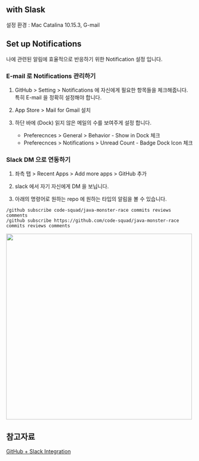 ## with Slask

설정 환경 : Mac Catalina 10.15.3, G-mail

## Set up Notifications
나에 관련된 알림에 효율적으로 반응하기 위한 Notification 설정 입니다.   


### E-mail 로 Notifications 관리하기

1. GitHub > Setting > Notifications 에 자신에게 필요한 항목들을 체크해줍니다.   
특히 E-mail 을 정확히 설정해야 합니다.

2. App Store > Mail for Gmail 설치

3. 하단 바에 (Dock) 읽지 않은 메일의 수를 보여주게 설정 합니다.
    - Preferecnces > General > Behavior - Show in Dock 체크
    - Preferecnces > Notifications > Unread Count - Badge Dock Icon 체크
    

### Slack DM 으로 연동하기
1. 좌측 탭 > Recent Apps > Add more apps > GitHub 추가 

2. slack 에서 자기 자신에게 DM 을 보닙니다.

3. 아래의 명령어로 원하는 repo 에 원하는 타입의 알림을 볼 수 있습니다.  
```
/github subscribe code-squad/java-monster-race commits reviews comments  
/github subscribe https://github.com/code-squad/java-monster-race commits reviews comments
```
<img src="https://user-images.githubusercontent.com/55722186/73999574-88ff7d80-49a8-11ea-8cc9-fe8e6bb404ad.png" width="500">

## 참고자료
[GitHub + Slack Integration](https://github.com/integrations/slack)